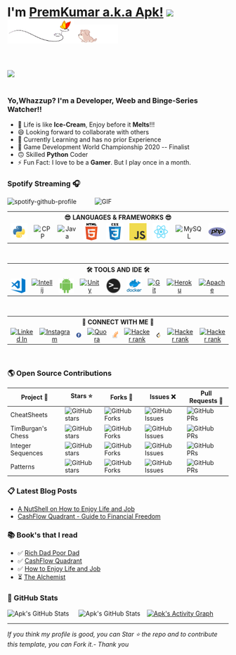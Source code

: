 # I'm [PremKumar a.k.a Apk!](https://github.com/PremApk) <img src="https://github.com/PremApk/PremApk/blob/main/imgs/Hi.gif" width="25px"><img src="butterfly.gif" width=30%><img src="dog.gif" width=20%>
<br><br>
![](https://github.com/PremApk/PremApk/blob/main/header_.png)
<br><br>
### Yo,Whazzup? I'm a Developer, Weeb and Binge-Series Watcher!!

- :icecream: Life is like **Ice-Cream**, Enjoy before it **Melts**!!!
- 😄 Looking forward to collaborate with others
- 🌱 Currently Learning and has no prior Experience
- 🥇 Game Development World Championship 2020 -- Finalist
- :upside_down_face: Skilled **Python** Coder
- ⚡ Fun Fact: I love to be a **Gamer**. But I play once in a month.


### Spotify Streaming 🎧
![spotify-github-profile](https://spotify-github-profile.vercel.app/api/view?uid=31i6kun2dwsyhtfrs3dtexobf5vy&cover_image=true&theme=novatorem) &nbsp; &nbsp; &ensp; &ensp; <img  alt="GIF" height="125px" src="https://media.giphy.com/media/J5B1Y8QZnzXXbLQIBu/giphy.gif" />
<br>

<table>
  <tr>
  <th colspan="10" align="middle">😎 LANGUAGES & FRAMEWORKS 😎</th>
  </tr>
  <tr>
  <td align="center">
  <img alt="Python" width="50px" src="https://raw.githubusercontent.com/github/explore/80688e429a7d4ef2fca1e82350fe8e3517d3494d/topics/python/python.png" />  
  </td>
  <td align="center">
  <img alt="CPP" width="50px" src="https://github.com/PremApk/PremApk/blob/main/imgs/c.svg" />  
  </td>
  <td align="center">
  <img alt="Java" width="45px" src="https://github.com/PremApk/PremApk/blob/main/imgs/jee.svg" />  
  </td>
  <td align="center">
  <img alt="HTML" width="50px" src="https://raw.githubusercontent.com/github/explore/80688e429a7d4ef2fca1e82350fe8e3517d3494d/topics/html/html.png" />  
  </td>
  <td align="center">
  <img alt="CSS3" width="50px" src="https://raw.githubusercontent.com/github/explore/80688e429a7d4ef2fca1e82350fe8e3517d3494d/topics/css/css.png" /> 
  </td>
  <td align="center">
  <img alt="JavaScript" width="50px" src="https://raw.githubusercontent.com/github/explore/80688e429a7d4ef2fca1e82350fe8e3517d3494d/topics/javascript/javascript.png" />
  </td>
  <td align="center">
  <img alt="React" width="50px" src="https://raw.githubusercontent.com/github/explore/80688e429a7d4ef2fca1e82350fe8e3517d3494d/topics/react/react.png" />
  </td>
   <td align="center">
  <img alt="MySQL" width="50px" src="https://github.com/PremApk/PremApk/blob/main/imgs/mysql-6.svg" />
  </td>
   <td align="center">
  <img alt="PHP" width="50px" src="https://raw.githubusercontent.com/github/explore/80688e429a7d4ef2fca1e82350fe8e3517d3494d/topics/php/php.png" />
  </td>
  </tr>
</table>

<br>

<table>
  <tr>
    <th colspan="10" align="middle">🛠 TOOLS AND IDE 🛠</th>
  </tr>
  <tr>
  <td align="center">
    <a href="https://code.visualstudio.com/download" target="_blank">
    <img alt="Visual Studio Code" width="50px" src="https://raw.githubusercontent.com/github/explore/80688e429a7d4ef2fca1e82350fe8e3517d3494d/topics/visual-studio-code/visual-studio-code.png"/> 
  </td>
  <td align="center">
    <a href="https://www.jetbrains.com/idea/download/#section=windows" target="_blank">
    <img alt="Intellij" width="50px" src="https://github.com/PremApk/PremApk/blob/main/imgs/intellij-idea.svg" /> 
  </td>
  <td align="center">
    <a href="https://developer.android.com/studio" target="_blank">
    <img alt="Android" width="50px" src="https://raw.githubusercontent.com/github/explore/80688e429a7d4ef2fca1e82350fe8e3517d3494d/topics/android/android.png" />
  </td>
  <td align="center">
    <a href="https://unity.com/" target="_blank">
    <img alt="Unity" width="50px" src="https://github.com/PremApk/PremApk/blob/main/imgs/unity.svg" /> 
  </td>
  <td align="center">
    <a href="https://www.microsoft.com/en-us/p/windows-terminal/9n0dx20hk701?activetab=pivot:overviewtab" target="_blank">
    <img alt="Terminal" width="50px" src="https://raw.githubusercontent.com/github/explore/80688e429a7d4ef2fca1e82350fe8e3517d3494d/topics/terminal/terminal.png" /> 
  </td>
  <td align="center">
    <a href="https://www.docker.com/products/docker-desktop" target="_blank">
    <img alt="Docker" width="50px" src="https://raw.githubusercontent.com/github/explore/80688e429a7d4ef2fca1e82350fe8e3517d3494d/topics/docker/docker.png" /> 
  </td>
  <td align="center">
    <a href="https://git-scm.com/downloads" target="_blank">
    <img alt="Git" width="50px" src="https://github.com/PremApk/PremApk/blob/main/imgs/git.svg" /> 
  </td>
  <td align="center">
    <a href="https://www.heroku.com/" target="_blank">
    <img alt="Heroku" width="50px" src="https://avatars.githubusercontent.com/u/23211?s=200&v=4" /> 
  </td>
  <td align="center">
    <a href="https://www.apachefriends.org/download.html" target="_blank">
    <img alt="Apache" width="50px" src="https://github.com/PremApk/PremApk/blob/main/imgs/xampp.svg" /> 
  </td>
  </tr>
</table>

<br>

<table>
  <tr>
     <th colspan="10" align="middle">🤝 CONNECT WITH ME 🤝</th>
  </tr>
  <tr>
  <td align="center">
    <a href="https://www.linkedin.com/in/premkumar-arumugam/" target="_blank">
   <img width="45px" alt="Linked In" src="https://github.com/PremApk/PremApk/blob/main/imgs/linkedin.svg"/>
  </td>
  <td align="center">
    <a href="https://www.instagram.com/its_apk/" target="_blank">
    <img width="45px" alt="Instagram" src="https://github.com/PremApk/PremApk/blob/main/imgs/instagram.svg"/> 
  </td>
  <td align="center">
    <a href="https://www.facebook.com/a.premapk/" target="_blank">
    <img width="45px" alt="Facebook" src="https://github.com/PremApk/PremApk/blob/main/imgs/facebook.svg"/>
  </td>
  <td align="center">
    <a href="https://www.quora.com/profile/PremKumar-68" target="_blank">
   <img width="45px" alt="Quora" src="https://github.com/PremApk/PremApk/blob/main/imgs/quora.svg"/>
  </td>
  <td align="center">
    <a href="https://stackoverflow.com/users/16359588/apk" target="_blank">
    <img width="45px" alt="Hacker rank" src="https://raw.githubusercontent.com/PremApk/PremApk/3d0b82888bdc2d2f32e6d372e5b9c14a6d7fc24a/imgs/stackoverflow.svg"/>
  </td>
  <td align="center">
    <a href="https://www.hackerrank.com/premapk" target="_blank">
    <img width="45px" alt="Hacker rank" src="https://github.com/PremApk/PremApk/blob/main/imgs/hackerrank.svg"/>
  </td>
  <td align="center">
    <a href="https://leetcode.com/its_apk/" target="_blank">
    <img width="45px" alt="Hacker rank" src="https://raw.githubusercontent.com/PremApk/PremApk/main/imgs/leetcode.png"/>
  </td>
  <td align="center">
    <a href="http://timcap.herokuapp.com/" target="_blank">
    <img width="45px" alt="Hacker rank" src="https://raw.githubusercontent.com/PremApk/PremApk/main/imgs/Logo.ico"/>
  </td>
  <td align="center">
    <a href="https://play.google.com/store/apps/details?id=com.awesome.i&hl=en" target="_blank">
    <img width="45px" alt="Hacker rank" src="https://play-lh.googleusercontent.com/avch9Hr55jBqNa4_BgMS2HMoPV1BiPbx9c2Fj3tRzuigRMn2MrUc8xKe24vRNMmKdw=s180-rw"/>
  </td>
  </tr>
</table>

<br>

### 🌎 Open Source Contributions


| Project  🚧 | Stars :star: | Forks 🍴 | Issues ❌ | Pull Requests 🌿 |
|---------|-------|-------|--------|---------------|
| CheatSheets | ![GitHub stars](https://img.shields.io/github/stars/detailyang/awesome-cheatsheet?style=for-the-badge) | ![GitHub Forks](https://img.shields.io/github/forks/detailyang/awesome-cheatsheet?style=for-the-badge) | ![GitHub Issues](https://img.shields.io/github/issues/detailyang/awesome-cheatsheet?style=for-the-badge) | ![GitHub PRs](https://img.shields.io/github/issues-pr/detailyang/awesome-cheatsheet?style=for-the-badge) |
| TimBurgan's Chess | ![GitHub stars](https://img.shields.io/github/stars/timburgan/timburgan?style=for-the-badge) | ![GitHub Forks](https://img.shields.io/github/forks/timburgan/timburgan?style=for-the-badge) | ![GitHub Issues](https://img.shields.io/github/issues/timburgan/timburgan?style=for-the-badge) | ![GitHub PRs](https://img.shields.io/github/issues-pr/timburgan/timburgan?style=for-the-badge) |
| Integer Sequences | ![GitHub stars](https://img.shields.io/github/stars/Twiggecode/Integer-Sequences?style=for-the-badge) | ![GitHub Forks](https://img.shields.io/github/forks/Twiggecode/Integer-Sequences?style=for-the-badge) | ![GitHub Issues](https://img.shields.io/github/issues/Twiggecode/Integer-Sequences?style=for-the-badge) | ![GitHub PRs](https://img.shields.io/github/issues-pr/Twiggecode/Integer-Sequences?style=for-the-badge) |
| Patterns | ![GitHub stars](https://img.shields.io/github/stars/stlyash/patterns?style=for-the-badge) | ![GitHub Forks](https://img.shields.io/github/forks/stlyash/patterns?style=for-the-badge) | ![GitHub Issues](https://img.shields.io/github/issues/stlyash/patterns?style=for-the-badge) | ![GitHub PRs](https://img.shields.io/github/issues-pr/stlyash/patterns?style=for-the-badge) |



### 📋 Latest Blog Posts

<!-- BLOG-POST-LIST:START -->
- [A NutShell on How to Enjoy Life and Job](https://its-apk.medium.com/a-nutshell-on-how-to-enjoy-your-life-and-job-4fcd9786980d)
- [CashFlow Quadrant - Guide to Financial Freedom](https://its-apk.medium.com/?p=4b528e9df599)
<!-- BLOG-POST-LIST:END -->

### 📚 Book's that I read

<!-- BOOK-LIST:START -->
 - ✅ [Rich Dad Poor Dad](https://www.amazon.in/dp/1612680194/ref=cm_sw_em_r_mt_dp_YFE84JXCQC0B3NBVVSSC )
 - ✅ [CashFlow Quadrant](https://www.amazon.in/dp/1612680062/ref=cm_sw_em_r_mt_dp_SJ8XC6VS4SN8XA8FER0M )
 - ✅ [How to Enjoy Life and Job](https://www.amazon.in/How-Enjoy-Your-Life-Job/dp/0671708260)
 - ⏳ [The Alchemist](https://www.amazon.in/dp/8172234988/ref=cm_sw_em_r_mt_dp_ZTQ6A7G4JJYH2ATNFK2S )
<!-- BLOG-LIST:END -->



### :love_you_gesture: GitHub Stats 
<p float="left">
<img height="200px" width="400px" alt="Apk's GitHub Stats" src="https://github-readme-stats.vercel.app/api?username=premapk&show_icons=true&hide_border=false&theme=chartreuse-dark"/>&ensp; &ensp;
<img height="200px" width="400px" alt="Apk's GitHub Stats" src="https://github-readme-streak-stats.herokuapp.com?user=PremApk&theme=chartreuse-dark&hide_border=false&currStreakNum=2DDD16&currStreakLabel=56DD5E&fire=FFEF21"/> &ensp;
<a href="https://github.com/PremApk/github-readme-activity-graph"><img alt="Apk's Activity Graph" src="https://activity-graph.herokuapp.com/graph?username=PremApk&bg_color=181927&color=FFFFFF&line=F85D7F&point=FFFFFF&hide_border=false&area=true&area_color=FF0000" /></a>
</p>

---
   *If you think my profile is good, you can Star ⭐ the repo and to contribute this template, you can Fork it.- Thank you*

[linkedin]:https://www.linkedin.com/in/premkumar-arumugam/
[hackerrank]:https://www.hackerrank.com/premapk
[leetcode]:https://leetcode.com/its_apk/
[insta]:https://www.instagram.com/its_apk/
[timcap]:http://timcap.herokuapp.com/
[quora]:https://www.quora.com/profile/PremKumar-68
[i++]:https://play.google.com/store/apps/details?id=com.awesome.i&hl=en
[fb]:https://www.facebook.com/a.premapk/
[games]:https://games.app.goo.gl/gbWYXqqqutN5Jmg9A
